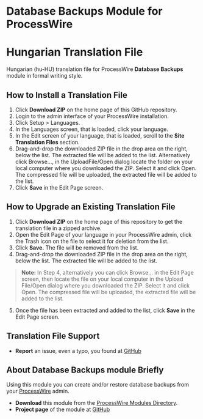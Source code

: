 Database Backups Module for ProcessWire
=======================================
Hungarian Translation File
==========================


Hungarian (hu-HU) translation file for ProcessWire **Database Backups** module in formal writing style.


How to Install a Translation File
---------------------------------

1. Click **Download ZIP** on the home page of this GitHub repository.
2. Login to the admin interface of your ProcessWire installation.
3. Click Setup > Languages.
4. In the Languages screen, that is loaded, click your language.
5. In the Edit screen of your language, that is loaded, scroll to the **Site Translation Files** section.
6. Drag-and-drop the downloaded ZIP file in the drop area on the right, below the list. The extracted file will be added to the list. Alternatively click Browse..., in the UploadFile/Open dialog locate the folder on your local computer where you downloaded the ZIP. Select it and click Open. The compressed file will be uploaded, the extracted file will be added to the list.
7. Click **Save** in the Edit Page screen.
   
How to Upgrade an Existing Translation File
-------------------------------------------
1. Click **Download ZIP** on the home page of this repository to get the translation file in a zipped archive.
2. Open the Edit Page of your language in your ProcessWire admin, click the Trash icon on the file to select it for deletion from the list.
3. Click **Save.** The file will be removed from the list.
4. Drag-and-drop the downloaded ZIP file in the drop area on the right, below the list. The extracted file will be added to the list.
> **Note:** In Step 4, alternatively you can click Browse... in the Edit Page screen, then locate the file on your local computer in the Upload File/Open dialog where you downloaded the ZIP. Select it and click Open. The compressed file will be uploaded, the extracted file will be added to the list.
5. Once the file has been extracted and added to the list, click **Save** in the Edit Page screen.

Translation File Support
------------------------
- **Report** an issue, even a typo, you found at [GitHub](https://github.com/jtherczeg/processdatabasebackups-hungarian-lng/issues)

About Database Backups module Briefly
-------------------------------------
Using this module you can create and/or restore database backups from your [ProcessWire](http://processwire.com/) admin.

- **Download** this module from the [ProcessWire Modules Directory](http://modules.processwire.com/modules/process-database-backups/).
- **Project page** of the module at [GitHub](https://github.com/ryancramerdesign/ProcessDatabaseBackups)
